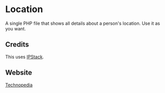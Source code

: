 # Location
A single PHP file that shows all details about a person's location. Use it as you want.

## Credits
This uses [IPStack](https://github.com/sudiptpa/ipstack).

## Website
[Technopedia](http://technopedia.tekcities.com/location.php)
